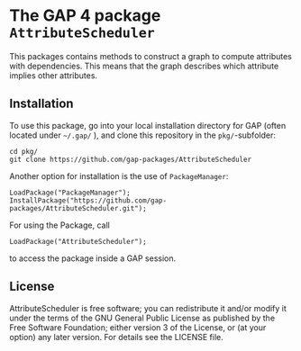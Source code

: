 # The GAP 4 package `AttributeScheduler`

This packages contains methods to construct a graph to compute attributes with dependencies. This means that the graph describes which attribute implies other attributes.

## Installation
To use this package, go into your local installation directory for GAP (often located under `~/.gap/` ), and clone this repository in the `pkg/`-subfolder:

    cd pkg/
    git clone https://github.com/gap-packages/AttributeScheduler

Another option for installation is the use of `PackageManager`:

    LoadPackage("PackageManager");
    InstallPackage("https://github.com/gap-packages/AttributeScheduler.git");
    
For using the Package, call

    LoadPackage("AttributeScheduler");

to access the package inside a GAP session.

## License
AttributeScheduler is free software; you can redistribute it and/or modify it under the terms of the GNU General Public License as published by the Free Software Foundation; either version 3 of the License, or (at your option) any later version. 
For details see the LICENSE file.
